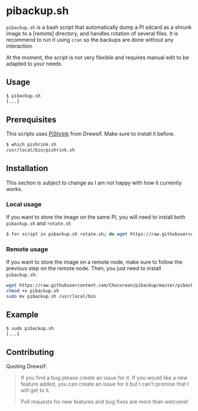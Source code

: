 # pibackup.sh

`pibackup.sh` is a bash script that automatically dump a PI sdcard as a shrunk image to a [remote] directory, and handles rotation of several files. It is recommend to run it using `cron` so the backups are done without any interaction.

At the moment, the script is not very flexible and requires manual edit to be adapted to your needs.

## Usage

```bash
$ pibackup.sh
[...]
```

## Prerequisites

This scripts uses [PiShrink](https://github.com/Drewsif/PiShrink) from Drewsif. Make sure to install it before.

```bash
$ which pishrink.sh
/usr/local/bin/pishrink.sh
```

## Installation

This section is subject to change as I am not happy with how it currently works.

### Local usage

If you want to store the image on the same PI, you will need to install both `pibackup.sh` and `rotate.sh`

```bash
$ for script in pibackup.sh rotate.sh; do wget https://raw.githubusercontent.com/Chocorean/pibackup/master/$script; chmod +x $script; sudo mv $script /usr/local/bin; done
```

### Remote usage

If you want to store the image on a remote node, make sure to follow the previous step on the remote node. Then, you just need to install `pibackup.sh`:

```bash
wget https://raw.githubusercontent.com/Chocorean/pibackup/master/pibackup.sh
chmod +x pibackup.sh
sudo mv pibackup.sh /usr/local/bin
```

## Example

```bash
$ sudo pibackup.sh
[...]
```

## Contributing

Quoting Drewsif:

> If you find a bug please create an issue for it. If you would like a new feature added, you can create an issue for it but I can't promise that I will get to it.
>
> Pull requests for new features and bug fixes are more than welcome!
